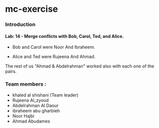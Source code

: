 # mc-exercise

### Introduction

#### Lab: 14 - Merge conflicts with Bob, Carol, Ted, and Alice.


- Bob and Carol were Noor And Ibraheem.

- Alice and Ted were Rujeena And Ahmad.

The rest of us "Ahmad & Abdelrahman" worked also with each one of the pairs.




 ### Team members : 

 - khaled al shishani (Team leader)
 - Rujeena Al_zyoud 
 - Abdelrahman Al Daour
 - ibraheem abu gharbieh
 - Noor Hajbi
 - Ahmad Abudames
